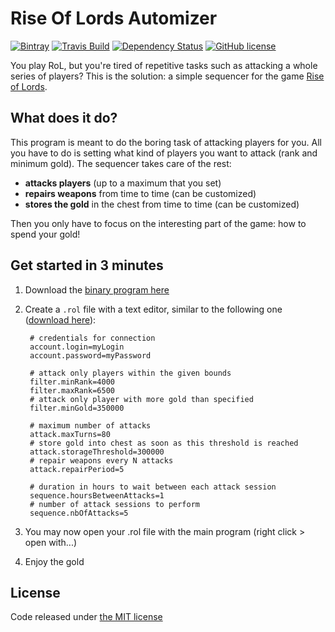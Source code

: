 # Rise Of Lords Automizer

[![Bintray](https://img.shields.io/bintray/v/joffrey-bion/applications/rol-automizer.svg)](https://bintray.com/joffrey-bion/applications/rol-automizer/_latestVersion)
[![Travis Build](https://img.shields.io/travis/joffrey-bion/rol-automizer/master.svg)](https://travis-ci.org/joffrey-bion/rol-automizer)
[![Dependency Status](https://www.versioneye.com/user/projects/56d2f52c157a6913c1e6c83f/badge.svg)](https://www.versioneye.com/user/projects/56d2f52c157a6913c1e6c83f)
[![GitHub license](https://img.shields.io/badge/license-MIT-blue.svg)](https://github.com/joffrey-bion/rol-automizer/blob/master/LICENSE)

You play RoL, but you're tired of repetitive tasks such as attacking a whole series of players?
This is the solution: a simple sequencer for the game [Rise of Lords](http://www.riseoflords.com/).

## What does it do?

This program is meant to do the boring task of attacking players for you. All you have to do is setting what kind of players you want to attack (rank and minimum gold). The sequencer takes care of the rest:
- **attacks players** (up to a maximum that you set)
- **repairs weapons** from time to time (can be customized)
- **stores the gold** in the chest from time to time (can be customized)
 
Then you only have to focus on the interesting part of the game: how to spend your gold!

## Get started in 3 minutes

1. Download the [binary program here](https://dl.bintray.com/joffrey-bion/applications/org/hildan/bots/rol-automizer/1.3.0/rol-automizer-1.3.0.exe)
2. Create a `.rol` file with a text editor, similar to the following one ([download here](https://raw.githubusercontent.com/joffrey-bion/RiseOfLords/master/dist/template.rol)):

        # credentials for connection
        account.login=myLogin
        account.password=myPassword
        
        # attack only players within the given bounds
        filter.minRank=4000
        filter.maxRank=6500
        # attack only player with more gold than specified
        filter.minGold=350000
        
        # maximum number of attacks
        attack.maxTurns=80
        # store gold into chest as soon as this threshold is reached
        attack.storageThreshold=300000
        # repair weapons every N attacks
        attack.repairPeriod=5
        
        # duration in hours to wait between each attack session
        sequence.hoursBetweenAttacks=1
        # number of attack sessions to perform
        sequence.nbOfAttacks=5

3. You may now open your .rol file with the main program (right click > open with...)
4. Enjoy the gold

## License

Code released under [the MIT license](https://github.com/joffrey-bion/rol-automizer/blob/master/LICENSE)
